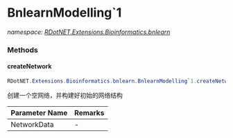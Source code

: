 ﻿# BnlearnModelling`1
_namespace: [RDotNET.Extensions.Bioinformatics.bnlearn](./index.md)_





### Methods

#### createNetwork
```csharp
RDotNET.Extensions.Bioinformatics.bnlearn.BnlearnModelling`1.createNetwork(`0[])
```
创建一个空网络，并构建好初始的网络结构

|Parameter Name|Remarks|
|--------------|-------|
|NetworkData|-|




